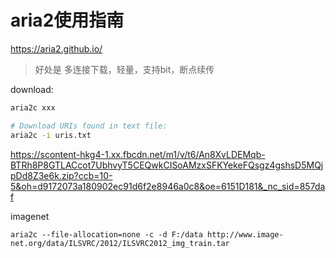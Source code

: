 # aria2使用指南

https://aria2.github.io/

> 好处是 多连接下载，轻量，支持bit，断点续传



download:

```bash
aria2c xxx

# Download URIs found in text file:
aria2c -i uris.txt
```

https://scontent-hkg4-1.xx.fbcdn.net/m1/v/t6/An8XvLDEMqb-BTRh8P8GTLACcot7UbhvyT5CEQwkCISoAMzxSFKYekeFQsgz4gshsD5MQjpDd8Z3e6k.zip?ccb=10-5&oh=d9172073a180902ec91d6f2e8946a0c8&oe=6151D181&_nc_sid=857daf





imagenet



```
aria2c --file-allocation=none -c -d F:/data http://www.image-net.org/data/ILSVRC/2012/ILSVRC2012_img_train.tar
```



